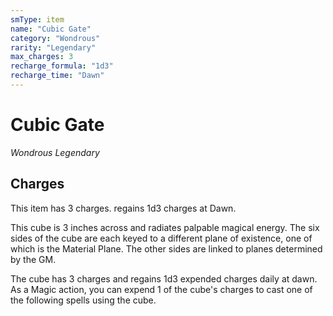 ```yaml
---
smType: item
name: "Cubic Gate"
category: "Wondrous"
rarity: "Legendary"
max_charges: 3
recharge_formula: "1d3"
recharge_time: "Dawn"
---
```


# Cubic Gate
*Wondrous Legendary*

## Charges

This item has 3 charges.
regains 1d3 charges at Dawn.

This cube is 3 inches across and radiates palpable magical energy. The six sides of the cube are each keyed to a different plane of existence, one of which is the Material Plane. The other sides are linked to planes determined by the GM.

The cube has 3 charges and regains 1d3 expended charges daily at dawn. As a Magic action, you can expend 1 of the cube's charges to cast one of the following spells using the cube.
